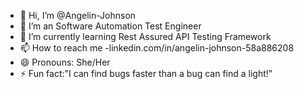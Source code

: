 - 👋 Hi, I’m @Angelin-Johnson
- 👀 I’m an Software Automation Test Engineer
- 🌱 I’m currently learning Rest Assured API Testing Framework
- 📫 How to reach me -linkedin.com/in/angelin-johnson-58a886208
- 😄 Pronouns: She/Her
- ⚡ Fun fact:"I can find bugs faster than a bug can find a light!"

<!---
Angelin-Johnson/Angelin-Johnson is a ✨ special ✨ repository because its `README.md` (this file) appears on your GitHub profile.
You can click the Preview link to take a look at your changes.
--->
